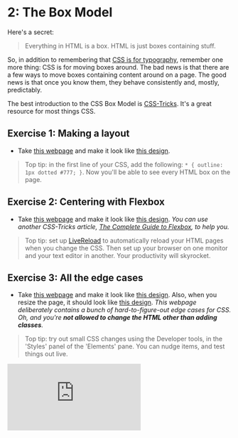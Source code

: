 # 2: The Box Model

Here's a secret:

> Everything in HTML is a box. HTML is just boxes containing stuff.

So, in addition to remembering that [CSS is for typography](./1_css_for_typography.md), remember one more thing: CSS is for moving boxes around. The bad news is that there are a few ways to move boxes containing content around on a page. The good news is that once you know them, they behave consistently and, mostly, predictably.

The best introduction to the CSS Box Model is [CSS-Tricks](https://css-tricks.com/the-css-box-model/). It's a great resource for most things CSS.

## Exercise 1: Making a layout

- Take [this webpage](./webpages/2-1.html) and make it look like [this design](./designs/2-1.jpg).

> Top tip: in the first line of your CSS, add the following: `* { outline: 1px dotted #777; }`. Now you'll be able to see every HTML box on the page.

## Exercise 2: Centering with Flexbox

- Take [this webpage](./webpages/2-2.html) and make it look like [this design](./designs/2-2.jpg). _You can use another CSS-Tricks article, [The Complete Guide to Flexbox](https://css-tricks.com/snippets/css/a-guide-to-flexbox/), to help you._

> Top tip: set up [LiveReload](http://livereload.com/) to automatically reload your HTML pages when you change the CSS. Then set up your browser on one monitor and your text editor in another. Your productivity will skyrocket.

## Exercise 3: All the edge cases

- Take [this webpage](./webpages/2-3.html) and make it look like [this design](./designs/2-3-full.jpg). Also, when you resize the page, it should look like [this design](./designs/2-3-mobile.jpg). _This webpage deliberately contains a bunch of hard-to-figure-out edge cases for CSS. Oh, and you're **not allowed to change the HTML other than adding classes**._

> Top tip: try out small CSS changes using the Developer tools, in the 'Styles' panel of the 'Elements' pane. You can nudge items, and test things out live.


![Tracking pixel](https://githubanalytics.herokuapp.com/course/styling/2_the_box_model.md)
